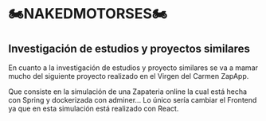 # 🏍️NAKEDMOTORSES🏍️

## Investigación de estudios y proyectos similares 

En cuanto a la investigación de estudios y proyecto similares se va a mamar mucho del siguiente proyecto realizado en el Virgen del Carmen ZapApp.

Que consiste en la simulación de una Zapateria online la cual está hecha con Spring y dockerizada con adminer... Lo único sería cambiar el Frontend ya que en esta simulación está realizado con React.
